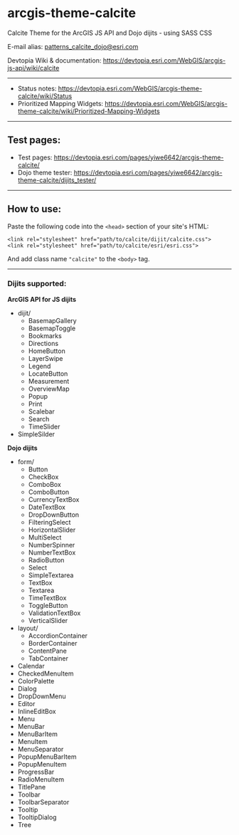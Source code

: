 arcgis-theme-calcite
=========================

Calcite Theme for the ArcGIS JS API and Dojo dijits - using SASS CSS

E-mail alias: patterns_calcite_dojo@esri.com 

Devtopia Wiki & documentation: https://devtopia.esri.com/WebGIS/arcgis-js-api/wiki/calcite

-----

* Status notes: https://devtopia.esri.com/WebGIS/arcgis-theme-calcite/wiki/Status
* Prioritized Mapping Widgets: https://devtopia.esri.com/WebGIS/arcgis-theme-calcite/wiki/Prioritized-Mapping-Widgets

-----

## Test pages:

* Test pages: https://devtopia.esri.com/pages/yiwe6642/arcgis-theme-calcite/ 
* Dojo theme tester: https://devtopia.esri.com/pages/yiwe6642/arcgis-theme-calcite/dijits_tester/

-----

## How to use:

Paste the following code into the `<head>` section of your site's HTML:
```
<link rel="stylesheet" href="path/to/calcite/dijit/calcite.css">
<link rel="stylesheet" href="path/to/calcite/esri/esri.css">
```
And add class name `"calcite"` to the `<body>` tag.

-----

### Dijits supported:

**ArcGIS API for JS dijits**
- dijit/
    - BasemapGallery
    - BasemapToggle
    - Bookmarks
    - Directions
    - HomeButton
    - LayerSwipe
    - Legend
    - LocateButton
    - Measurement
    - OverviewMap
    - Popup
    - Print
    - Scalebar
    - Search
    - TimeSlider
- SimpleSilder

**Dojo dijits**
- form/
    - Button
    - CheckBox
    - ComboBox
    - ComboButton
    - CurrencyTextBox
    - DateTextBox
    - DropDownButton
    - FilteringSelect
    - HorizontalSlider
    - MultiSelect
    - NumberSpinner
    - NumberTextBox
    - RadioButton
    - Select
    - SimpleTextarea
    - TextBox
    - Textarea
    - TimeTextBox
    - ToggleButton
    - ValidationTextBox
    - VerticalSlider
- layout/
    - AccordionContainer
    - BorderContainer
    - ContentPane
    - TabContainer
- Calendar
- CheckedMenuItem
- ColorPalette
- Dialog
- DropDownMenu
- Editor
- InlineEditBox
- Menu
- MenuBar
- MenuBarItem
- MenuItem
- MenuSeparator
- PopupMenuBarItem
- PopupMenuItem
- ProgressBar
- RadioMenuItem
- TitlePane
- Toolbar
- ToolbarSeparator
- Tooltip
- TooltipDialog
- Tree